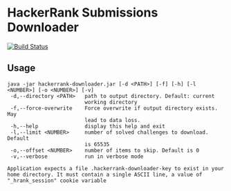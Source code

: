 # HackerRank Submissions Downloader 

[![Build Status](https://travis-ci.org/hermes-jr/hackerrank-downloader.svg?branch=master)](https://travis-ci.org/hermes-jr/hackerrank-downloader)

## Usage

```
java -jar hackerrank-downloader.jar [-d <PATH>] [-f] [-h] [-l <NUMBER>] [-o <NUMBER>] [-v]
 -d,--directory <PATH>   path to output directory. Default: current
                         working directory
 -f,--force-overwrite    Force overwrite if output directory exists. May
                         lead to data loss.
 -h,--help               display this help and exit
 -l,--limit <NUMBER>     number of solved challenges to download. Default
                         is 65535
 -o,--offset <NUMBER>    number of items to skip. Default is 0
 -v,--verbose            run in verbose mode

Application expects a file .hackerrank-downloader-key to exist in your
home directory. It must contain a single ASCII line, a value of
"_hrank_session" cookie variable
```
